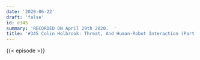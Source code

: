 ```yaml
---
date: '2020-06-22'
draft: 'false'
id: e345
summary: 'RECORDED ON April 29th 2020.  '
title: '#345 Colin Holbrook: Threat, And Human-Robot Interaction (Part 1)'
---
```

{{< episode >}}
